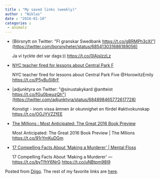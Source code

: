 ```yaml
---
title : "My saved links (weekly)"
author : "Niklas"
date : "2016-01-10"
categories : 
 - animals
---
```


- [Börsnytt on Twitter: "FI granskar Swedbank https://t.co/gBRMPh3cXI"](https://twitter.com/borsnyheter/status/685413031686189056)
    
    Ja vi tyckte det var dags:)) https://t.co/0lAjsIzzLz
    
- [NYC teacher fired for lessons about Central Park F](http://m.nydailynews.com/new-york/nyc-teacher-fired-lessons-central-park-article-1.2489687?utm_content=buffer79d2a&utm_medium=social&utm_source=twitter.com&utm_campaign=buffer)
    
    NYC teacher fired for lessons about Central Park Five @HorowitzEmily https://t.co/P5yBu5I8rF
    
- [adjunktyra on Twitter: "@sinustakykard @antteist https://t.co/fGu0bwuzQh"](https://twitter.com/adjunktyra/status/684898465772617728)
    
    Konstigt - inom vissa ämnen är okunnighet en fördel #aktivokunskap https://t.co/OGJYVZZfEE
    
    
- [The Millions : Most Anticipated: The Great 2016 Book Preview](http://www.themillions.com/2016/01/most-anticipated-the-great-2016-book-preview.html)
    
    Most Anticipated: The Great 2016 Book Preview | The Mllions https://t.co/91rYmKuDGm
    
- [17 Compelling Facts About ‘Making a Murderer’ | Mental Floss](http://mentalfloss.com/article/73172/17-compelling-facts-about-making-murderer)
    
    17 Compelling Facts About ‘Making a Murderer’ — https://t.co/byTfhY6NrG https://t.co/uNBtpm98I9
    

Posted from [Diigo](https://www.diigo.com). The rest of my favorite links are [here](https://www.diigo.com/user/npivic).
